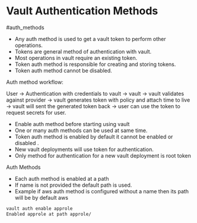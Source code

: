 # Vault Authentication Methods
#auth_methods

- Any auth method is used to get a vault token to perform other operations.
- Tokens are general method of authentication with vault.
- Most operations in vault require an existing token.
- Token auth method is responsible for creating and storing tokens.
- Token auth method cannot be disabled.

Auth method workflow:

User -> Authentication with credentials to vault -> vault -> vault validates against provider -> vault generates token with policy and attach time to live -> vault will sent the generated token back -> user can use the token to request secrets for user.

- Enable auth method before starting using vault
- One or many auth methods can be used at same time.
- Token auth method is enabled by default it cannot be enabled or disabled .
- New vault deployments will use token for authentication.
- Only method for authentication for a new vault deployment is root token

Auth Methods
- Each auth method is enabled at a path
- If name is not provided the default path is used.
- Example if aws auth method is configured without a name then its path will be by default aws

```sh
vault auth enable approle
Enabled approle at path approle/
```

